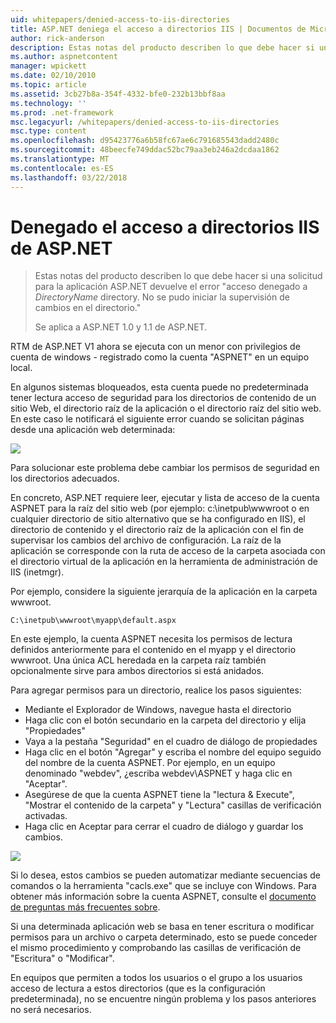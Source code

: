 ```yaml
---
uid: whitepapers/denied-access-to-iis-directories
title: ASP.NET deniega el acceso a directorios IIS | Documentos de Microsoft
author: rick-anderson
description: Estas notas del producto describen lo que debe hacer si una solicitud para la aplicación ASP.NET devuelve el error "acceso denegado al directorio DirectoryName. No se pudo s...
ms.author: aspnetcontent
manager: wpickett
ms.date: 02/10/2010
ms.topic: article
ms.assetid: 3cb27b8a-354f-4332-bfe0-232b13bbf8aa
ms.technology: ''
ms.prod: .net-framework
msc.legacyurl: /whitepapers/denied-access-to-iis-directories
msc.type: content
ms.openlocfilehash: d95423776a6b58fc67ae6c791685543dadd2480c
ms.sourcegitcommit: 48beecfe749ddac52bc79aa3eb246a2dcdaa1862
ms.translationtype: MT
ms.contentlocale: es-ES
ms.lasthandoff: 03/22/2018
---
```

<a name="aspnet-denied-access-to-iis-directories"></a>Denegado el acceso a directorios IIS de ASP.NET
====================
> Estas notas del producto describen lo que debe hacer si una solicitud para la aplicación ASP.NET devuelve el error "acceso denegado a *DirectoryName* directory. No se pudo iniciar la supervisión de cambios en el directorio."
> 
> Se aplica a ASP.NET 1.0 y 1.1 de ASP.NET.


RTM de ASP.NET V1 ahora se ejecuta con un menor con privilegios de cuenta de windows - registrado como la cuenta "ASPNET" en un equipo local.

En algunos sistemas bloqueados, esta cuenta puede no predeterminada tener lectura acceso de seguridad para los directorios de contenido de un sitio Web, el directorio raíz de la aplicación o el directorio raíz del sitio web. En este caso le notificará el siguiente error cuando se solicitan páginas desde una aplicación web determinada:

![](denied-access-to-iis-directories/_static/image1.jpg)

Para solucionar este problema debe cambiar los permisos de seguridad en los directorios adecuados.

En concreto, ASP.NET requiere leer, ejecutar y lista de acceso de la cuenta ASPNET para la raíz del sitio web (por ejemplo: c:\inetpub\wwwroot o en cualquier directorio de sitio alternativo que se ha configurado en IIS), el directorio de contenido y el directorio raíz de la aplicación con el fin de supervisar los cambios del archivo de configuración. La raíz de la aplicación se corresponde con la ruta de acceso de la carpeta asociada con el directorio virtual de la aplicación en la herramienta de administración de IIS (inetmgr).

Por ejemplo, considere la siguiente jerarquía de la aplicación en la carpeta wwwroot.

`C:\inetpub\wwwroot\myapp\default.aspx`

En este ejemplo, la cuenta ASPNET necesita los permisos de lectura definidos anteriormente para el contenido en el myapp y el directorio wwwroot. Una única ACL heredada en la carpeta raíz también opcionalmente sirve para ambos directorios si está anidados.

Para agregar permisos para un directorio, realice los pasos siguientes:

- Mediante el Explorador de Windows, navegue hasta el directorio
- Haga clic con el botón secundario en la carpeta del directorio y elija "Propiedades"
- Vaya a la pestaña "Seguridad" en el cuadro de diálogo de propiedades
- Haga clic en el botón "Agregar" y escriba el nombre del equipo seguido del nombre de la cuenta ASPNET. Por ejemplo, en un equipo denominado "webdev", ¿escriba webdev\ASPNET y haga clic en "Aceptar".
- Asegúrese de que la cuenta ASPNET tiene la "lectura &amp; Execute", "Mostrar el contenido de la carpeta" y "Lectura" casillas de verificación activadas.
- Haga clic en Aceptar para cerrar el cuadro de diálogo y guardar los cambios.

![](denied-access-to-iis-directories/_static/image2.jpg)

Si lo desea, estos cambios se pueden automatizar mediante secuencias de comandos o la herramienta "cacls.exe" que se incluye con Windows. Para obtener más información sobre la cuenta ASPNET, consulte el [documento de preguntas más frecuentes sobre](https://go.microsoft.com/fwlink/?LinkId=5828).

Si una determinada aplicación web se basa en tener escritura o modificar permisos para un archivo o carpeta determinado, esto se puede conceder el mismo procedimiento y comprobando las casillas de verificación de "Escritura" o "Modificar".

En equipos que permiten a todos los usuarios o el grupo a los usuarios acceso de lectura a estos directorios (que es la configuración predeterminada), no se encuentre ningún problema y los pasos anteriores no será necesarios.
